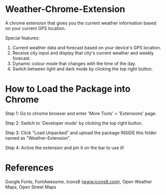 # Weather-Chrome-Extension

A chrome extension that gives you the current weather information based on your current GPS location. 

Special features:
1. Current weather data and forecast based on your device's GPS location.
2. Receive city input and display that city's current weather and weekly forecast.
3. Dynamic colour mode that changes with the time of the day.
4. Switch between light and dark mode by clicking the top right button.

# How to Load the Package into Chrome
Step 1: Go to chrome browser and enter 'More Tools' > 'Extensions' page.

Step 2: Switch to 'Developer mode' by clicking the top right button.

Step 3: Click "Load Unpacked" and upload the package INSIDE this folder named as "Weather-Extension".

Step 4: Active the extension and pin it on the bar to use it!

# References
Google Fonts, FontAwesome, Icons8 (www.icons8.com), Open Weather Maps, Open Street Maps
